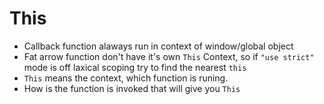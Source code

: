 # **This**   
- Callback function alaways run in context of window/global object  
- Fat arrow function don't have it's own `This` Context, so if `"use strict"` mode is off laxical 
scoping try to find the nearest `this`  
- `This` means the context, which function is runing.  
- How is the function is invoked that will give you `This`